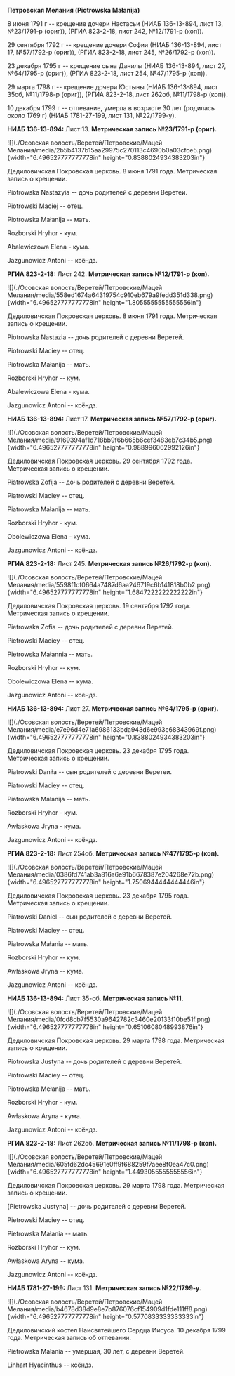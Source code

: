 **Петровская Мелания (Piotrowska Małanija)**

8 июня 1791 г -- крещение дочери Настасьи (НИАБ 136-13-894, лист 13,
№23/1791-р (ориг)), (РГИА 823-2-18, лист 242, №12/1791-р (коп)).

29 сентября 1792 г -- крещение дочери Софии (НИАБ 136-13-894, лист 17,
№57/1792-р (ориг)), (РГИА 823-2-18, лист 245, №26/1792-р (коп)).

23 декабря 1795 г -- крещение сына Данилы (НИАБ 136-13-894, лист 27,
№64/1795-р (ориг)), (РГИА 823-2-18, лист 254, №47/1795-р (коп)).

29 марта 1798 г -- крещение дочери Юстыны (НИАБ 136-13-894, лист 35об,
№11/1798-р (ориг)), (РГИА 823-2-18, лист 262об, №11/1798-р (коп)).

10 декабря 1799 г -- отпевание, умерла в возрасте 30 лет (родилась около
1769 г) (НИАБ 1781-27-199, лист 131, №22/1799-у).

**НИАБ 136-13-894:** Лист 13. **Метрическая запись №23/1791-р (ориг).**

![](./Осовская волость/Веретей/Петровские/Мацей Мелания/media/2b5b4137b15aa29975c270113c4690b0a03cfce5.png){width="6.496527777777778in"
height="0.8388024934383203in"}

Дедиловичская Покровская церковь. 8 июня 1791 года. Метрическая запись о
крещении.

Piotrowska Nastazyia -- дочь родителей с деревни Веретеи.

Piotrowski Maciej -- отец.

Piotrowska Małanija -- мать.

Rozborski Hryhor - кум.

Abalewiczowa Elena - кума.

Jazgunowicz Antoni -- ксёндз.

**РГИА 823-2-18:** Лист 242. **Метрическая запись №12/1791-р (коп).**

![](./Осовская волость/Веретей/Петровские/Мацей Мелания/media/558ed1674a64319754c910eb679a9fedd351d338.png){width="6.496527777777778in"
height="1.8055555555555556in"}

Дедиловичская Покровская церковь. 8 июня 1791 года. Метрическая запись о
крещении.

Piotrowska Nastazia -- дочь родителей с деревни Веретей.

Piotrowski Maciey -- отец.

Piotrowska Małanija -- мать.

Rozborski Hryhor -- кум.

Abalewiczowa Elena - кума.

Jazgunowicz Antoni -- ксёндз.

**НИАБ 136-13-894:** Лист 17. **Метрическая запись №57/1792-р (ориг).**

![](./Осовская волость/Веретей/Петровские/Мацей Мелания/media/9169394af1d718bb9f6b665b6cef3483eb7c34b5.png){width="6.496527777777778in"
height="0.988996062992126in"}

Дедиловичская Покровская церковь. 29 сентября 1792 года. Метрическая
запись о крещении.

Piatrowska Zofija -- дочь родителей с деревни Веретей.

Piatrowski Maciey -- отец.

Piatrowska Małanija -- мать.

Rozborski Hryhor - кум.

Obolewiczowa Elena - кума.

Jazgunowicz Antoni -- ксёндз.

**РГИА 823-2-18:** Лист 245. **Метрическая запись №26/1792-р (коп).**

![](./Осовская волость/Веретей/Петровские/Мацей Мелания/media/5598f1cf0664a7487d6aa246719c6b141818b0b2.png){width="6.496527777777778in"
height="1.6847222222222222in"}

Дедиловичская Покровская церковь. 19 сентября 1792 года. Метрическая
запись о крещении.

Pietrowska Zofia -- дочь родителей с деревни Веретей.

Pietrowski Maciey -- отец.

Pietrowska Małannia -- мать.

Rozborski Hryhor -- кум.

Obolewiczowa Elena -- кума.

Jazgunowicz Antoni -- ксёндз.

**НИАБ 136-13-894:** Лист 27. **Метрическая запись №64/1795-р (ориг).**

![](./Осовская волость/Веретей/Петровские/Мацей Мелания/media/e7e96d4e71a6986133bda943d6e993c68343969f.png){width="6.496527777777778in"
height="0.8388024934383203in"}

Дедиловичская Покровская церковь. 23 декабря 1795 года. Метрическая
запись о крещении.

Piatrowski Daniła -- сын родителей с деревни Веретеи.

Piatrowski Maciey -- отец.

Piatrowska Małanija -- мать.

Rozborski Hryhor - кум.

Awłaskowa Jryna - кума.

Jazgunowicz Antoni -- ксёндз.

**РГИА 823-2-18:** Лист 254об. **Метрическая запись №47/1795-р (коп).**

![](./Осовская волость/Веретей/Петровские/Мацей Мелания/media/0386fd741ab3a816a6e91b6678387e204268e72b.png){width="6.496527777777778in"
height="1.7506944444444446in"}

Дедиловичская Покровская церковь. 23 декабря 1795 года. Метрическая
запись о крещении.

Piatrowski Daniel -- сын родителей с деревни Веретей.

Piatrowski Maciey -- отец.

Piatrowska Małania -- мать.

Rozborski Hryhor -- кум.

Awłaskowa Jryna -- кума.

Jazgunowicz Antoni -- ксёндз.

**НИАБ 136-13-894:** Лист 35-об. **Метрическая запись №11.**

![](./Осовская волость/Веретей/Петровские/Мацей Мелания/media/0fcd8cb7f5530a9642782c3460e20133f10be51f.png){width="6.496527777777778in"
height="0.6510608048993876in"}

Дедиловичская Покровская церковь. 29 марта 1798 года. Метрическая запись
о крещении.

Piotrowska Justyna -- дочь родителей с деревни Веретей.

Piotrowski Maciey -- отец.

Piotrowska Mełanija -- мать.

Rozborski Hryhor - кум.

Awłaskowa Aryna - кума.

Jazgunowicz Antoni -- ксёндз.

**РГИА 823-2-18:** Лист 262об. **Метрическая запись №11/1798-р (коп).**

![](./Осовская волость/Веретей/Петровские/Мацей Мелания/media/605fd62dc45691e0ff9f688259f7aee8f0ea47c0.png){width="6.496527777777778in"
height="1.4493055555555556in"}

Дедиловичская Покровская церковь. 29 марта 1798 года. Метрическая запись
о крещении.

\[Pietrowska Justyna\] -- дочь родителей с деревни Веретей.

Pietrowski Maciey -- отец.

Pietrowska Małania -- мать.

Rozborski Hryhor -- кум.

Awłaskowa Aryna -- кума.

Jazgunowicz Antoni -- ксёндз.

**НИАБ 1781-27-199:** Лист 131. **Метрическая запись №22/1799-у.**

![](./Осовская волость/Веретей/Петровские/Мацей Мелания/media/b4678d38d9e8e7b876076cf154909d1fde111ff8.png){width="6.496527777777778in"
height="0.5770833333333333in"}

Дедиловичский костел Наисвятейшего Сердца Иисуса. 10 декабря 1799 года.
Метрическая запись об отпевании.

Pietrowska Małania -- умершая, 30 лет, с деревни Веретей.

Linhart Hyacinthus -- ксёндз.
